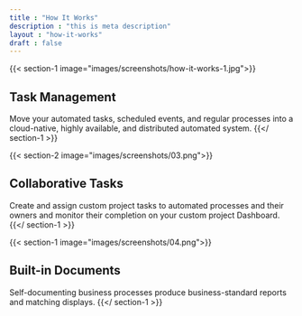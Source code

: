 ```yaml
---
title : "How It Works"
description : "this is meta description"
layout : "how-it-works"
draft : false
---
```


{{< section-1 image="images/screenshots/how-it-works-1.jpg">}}
## Task **Management**
Move your automated tasks, scheduled events, and regular processes into a cloud-native, highly available, and distributed automated system. 
{{</ section-1 >}}

{{< section-2 image="images/screenshots/03.png">}}
## Collaborative **Tasks**
Create and assign custom project tasks to automated processes and their owners and monitor their completion on your custom project Dashboard.
{{</ section-1 >}}

{{< section-1 image="images/screenshots/04.png">}}
## Built-in **Documents**
Self-documenting business processes produce business-standard reports and matching displays.
{{</ section-1 >}}
